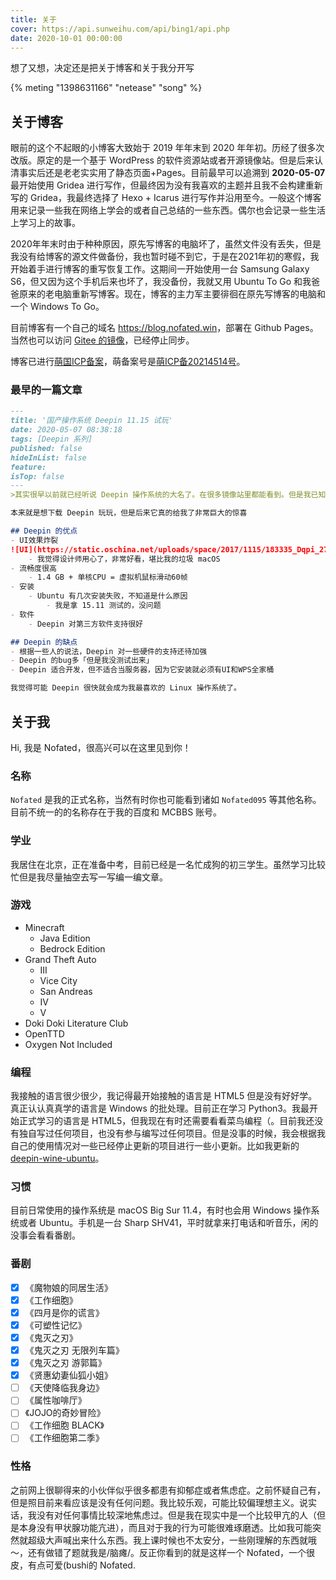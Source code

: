 ```yaml
---
title: 关于
cover: https://api.sunweihu.com/api/bing1/api.php
date: 2020-10-01 00:00:00
---
```

想了又想，决定还是把关于博客和关于我分开写

{% meting "1398631166" "netease" "song" %}

## 关于博客

眼前的这个不起眼的小博客大致始于 2019 年年末到 2020 年年初。历经了很多次改版。原定的是一个基于 WordPress 的软件资源站或者开源镜像站。但是后来认清事实后还是老老实实用了静态页面+Pages。目前最早可以追溯到 **2020-05-07** 最开始使用 Gridea 进行写作，但最终因为没有我喜欢的主题并且我不会构建重新写的 Gridea，我最终选择了 Hexo + Icarus 进行写作并沿用至今。一般这个博客用来记录一些我在网络上学会的或者自己总结的一些东西。偶尔也会记录一些生活上学习上的故事。

2020年年末时由于种种原因，原先写博客的电脑坏了，虽然文件没有丢失，但是我没有给博客的源文件做备份，我也暂时碰不到它，于是在2021年初的寒假，我开始着手进行博客的重写恢复工作。这期间一开始使用一台 Samsung Galaxy S6，但又因为这个手机后来也坏了，我没备份，我就又用 Ubuntu To Go 和我爸爸原来的老电脑重新写博客。现在，博客的主力军主要徘徊在原先写博客的电脑和一个 Windows To Go。

目前博客有一个自己的域名 <https://blog.nofated.win>，部署在 Github Pages。当然也可以访问 [Gitee 的镜像](http://nofated.gitee.io)，已经停止同步。

博客已进行[萌国ICP备案](https://icp.gov.moe/)，萌备案号是[萌ICP备20214514号](https://icp.gov.moe/?keyword=20214514)。

### 最早的一篇文章
``` markdown guo-chan-cao-zuo-xi-tong-deepin-shi-wan.md
---
title: '国产操作系统 Deepin 11.15 试玩'
date: 2020-05-07 08:38:18
tags: [Deepin 系列]
published: false
hideInList: false
feature: 
isTop: false
---
>其实很早以前就已经听说 Deepin 操作系统的大名了。在很多镜像站里都能看到。但是我已知就用 Ubuntu 和 CentOS ，以为这是最好的两个 Linux 操作系统。

本来就是想下载 Deepin 玩玩，但是后来它真的给我了非常巨大的惊喜

## Deepin 的优点
- UI效果炸裂
![UI](https://static.oschina.net/uploads/space/2017/1115/183335_Dqpi_2720166.png)
    - 我觉得设计师用心了，非常好看，堪比我的垃圾 macOS
- 流畅度很高
    - 1.4 GB + 单核CPU = 虚拟机鼠标滑动60帧
- 安装
    - Ubuntu 有几次安装失败，不知道是什么原因
        - 我是拿 15.11 测试的，没问题
- 软件
    - Deepin 对第三方软件支持很好

## Deepin 的缺点
- 根据一些人的说法，Deepin 对一些硬件的支持还待加强
- Deepin 的bug多「但是我没测试出来」
- Deepin 适合开发，但不适合当服务器，因为它安装就必须有UI和WPS全家桶

我觉得可能 Deepin 很快就会成为我最喜欢的 Linux 操作系统了。
```

## 关于我

Hi, 我是 Nofated，很高兴可以在这里见到你！

### 名称

`Nofated` 是我的正式名称，当然有时你也可能看到诸如 `Nofated095` 等其他名称。目前不统一的的名称存在于我的百度和 MCBBS 账号。

### 学业

我居住在北京，正在准备中考，目前已经是一名忙成狗的初三学生。虽然学习比较忙但是我尽量抽空去写一写编一编文章。

### 游戏

- Minecraft
   - Java Edition
   - Bedrock Edition
- Grand Theft Auto
   - III
   - Vice City
   - San Andreas
   - IV
   - V
- Doki Doki Literature Club
- OpenTTD
- Oxygen Not Included

### 编程

我接触的语言很少很少，我记得最开始接触的语言是 HTML5 但是没有好好学。真正认认真真学的语言是 Windows 的批处理。目前正在学习 Python3。我最开始正式学习的语言是 HTML5，但我现在有时还需要看看菜鸟编程（。目前我还没有独自写过任何项目，也没有参与编写过任何项目。但是没事的时候，我会根据我自己的使用情况对一些已经停止更新的项目进行一些小更新。比如我更新的 [deepin-wine-ubuntu](https://github.com/Nofated095/deepin-wine-ubuntu)。

### 习惯

目前日常使用的操作系统是 macOS Big Sur 11.4，有时也会用 Windows 操作系统或者 Ubuntu。手机是一台 Sharp SHV41，平时就拿来打电话和听音乐，闲的没事会看看番剧。

### 番剧

- [x] 《魔物娘的同居生活》
- [x] 《工作细胞》
- [x] 《四月是你的谎言》
- [x] 《可塑性记忆》
- [x] 《鬼灭之刃》
- [x] 《鬼灭之刃 无限列车篇》
- [x] 《鬼灭之刃 游郭篇》
- [x] 《贤惠幼妻仙狐小姐》
- [ ] 《天使降临我身边》
- [ ] 《属性咖啡厅》
- [ ] 《JOJO的奇妙冒险》
- [ ] 《工作细胞 BLACK》
- [ ] 《工作细胞第二季》

### 性格

之前网上很聊得来的小伙伴似乎很多都患有抑郁症或者焦虑症。之前怀疑自己有，但是照目前来看应该是没有任何问题。我比较乐观，可能比较偏理想主义。说实话，我没有对任何事情比较深地焦虑过。但是我在现实中是一个比较甲亢的人（但是本身没有甲状腺功能亢进），而且对于我的行为可能很难琢磨透。比如我可能突然就超级大声喊出来什么东西。我上课时候也不太安分，一些刚理解的东西就哦～，还有做错了题就我是/脑瘫/。反正你看到的就是这样一个 Nofated，一个很皮，有点可爱(bushi的 Nofated.

